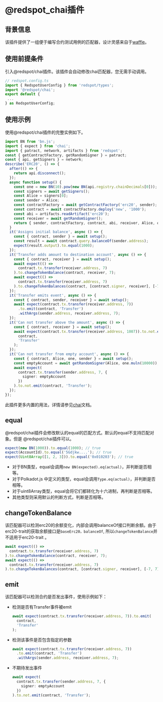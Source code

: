 # @redspot_chai插件

## 背景信息

该插件提供了一组便于编写合约测试用例的匹配器，设计灵感来自于[waffle](https://ethereum-waffle.readthedocs.io/en/latest/matchers.html)。

## 使用前提条件

引入@redspot/chai插件。该插件会自动修改chai匹配器，您无需手动调用。

```typescript
// redspot.config.ts
import { RedspotUserConfig } from 'redspot/types';
import '@redspot/chai';
export default {
 ...
} as RedspotUserConfig;
```
## 使用示例

使用@redspot/chai插件的完整实例如下。

```typescript
import BN from 'bn.js';
import { expect } from 'chai';
import { patract, network, artifacts } from 'redspot';
const { getContractFactory, getRandomSigner } = patract;
const { api, getSigners } = network;
describe('ERC20', () => {
  after(() => {
    return api.disconnect();
  });
  async function setup() {
    const one = new BN(10).pow(new BN(api.registry.chainDecimals[0]));
    const signers = await getSigners();
    const Alice = signers[0];
    const sender = Alice;
    const contractFactory = await getContractFactory('erc20', sender);
    const contract = await contractFactory.deploy('new', '1000');
    const abi = artifacts.readArtifact('erc20');
    const receiver = await getRandomSigner();
    return { sender, contractFactory, contract, abi, receiver, Alice, one };
  }
  it('Assigns initial balance', async () => {
    const { contract, sender } = await setup();
    const result = await contract.query.balanceOf(sender.address);
    expect(result.output).to.equal(1000);
  });
  it('Transfer adds amount to destination account', async () => {
    const { contract, receiver } = await setup();
    await expect(() =>
      contract.tx.transfer(receiver.address, 7)
    ).to.changeTokenBalance(contract, receiver, 7);
    await expect(() =>
      contract.tx.transfer(receiver.address, 7)
    ).to.changeTokenBalances(contract, [contract.signer, receiver], [-7, 7]);
  });
  it('Transfer emits event', async () => {
    const { contract, sender, receiver } = await setup();
    await expect(contract.tx.transfer(receiver.address, 7))
      .to.emit(contract, 'Transfer')
      .withArgs(sender.address, receiver.address, 7);
  });
  it('Can not transfer above the amount', async () => {
    const { contract, receiver } = await setup();
    await expect(contract.tx.transfer(receiver.address, 1007)).to.not.emit(
      contract,
      'Transfer'
    );
  });
  it('Can not transfer from empty account', async () => {
    const { contract, Alice, one, sender } = await setup();
    const emptyAccount = await getRandomSigner(Alice, one.muln(10000));
    await expect(
      contract.tx.transfer(sender.address, 7, {
        signer: emptyAccount
      })
    ).to.not.emit(contract, 'Transfer');
  });
});
```

此插件更多内置的用法，详情请参见[chai](https://www.chaijs.com/)文档。

## equal

@redspot/chai插件会修改默认的equal的匹配方式。默认的equal不支持匹配对象。但是 @redspot/chai插件可以。

```typescript
expect(new BN(1000)).to.equal(1000); // true
expect(AccountId).to.equal('5Gdjkw....'); // true
expect(Uint8Array([1, 2, 3])).to.equal('0x010203'); // true
```

* 对于BN类型，equal会调用`new BN(expected).eq(actual)`，并判断是否相等。
* 对于Polkadot.js 中定义的类型，equal会调用`Type.eq(actual)`，并判断是否相等。
* 对于uint8Array类型，equal会将它们都转化为十六进制，再判断是否相等。
* 其他类型则采用默认的判断方式，判断是否相等。
## changeTokenBalance

该匹配器可以检测erc20的余额变化，内部会调用balanceOf接口判断余额。由于erc20-trait的获取余额接口是`baseErc20，balanceOf`, 所以`changeTokenBalance`并不适用于erc20-trait 。

```typescript
await expect(() =>
  contract.tx.transfer(receiver.address, 7)
).to.changeTokenBalance(contract, receiver, 7);
await expect(() =>
  contract.tx.transfer(receiver.address, 7)
).to.changeTokenBalances(contract, [contract.signer, receiver], [-7, 7]);
```

## emit

该匹配器可以检测合约是否发出事件，使用示例如下：

* 检测是否有Transfer事件被emit
    ```typescript
    await expect(contract.tx.transfer(receiver.address, 7)).to.emit(
      contract,
      'Transfer'
    );
    ```

* 检测该事件是否包含指定的参数
    ```typescript
    await expect(contract.tx.transfer(receiver.address, 7))
      .to.emit(contract, 'Transfer')
      .withArgs(sender.address, receiver.address, 7);
    ```

* 不期待发出事件
    ```typescript
    await expect(
      contract.tx.transfer(sender.address, 7, {
        signer: emptyAccount
      })
    ).to.not.emit(contract, 'Transfer');
    ```

